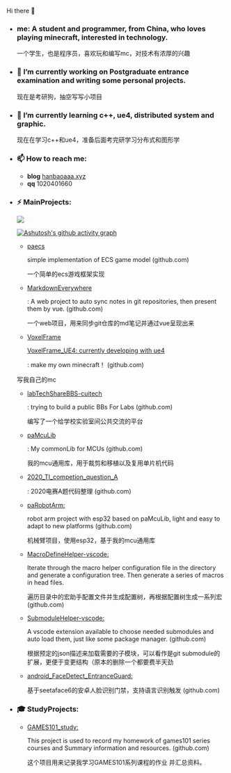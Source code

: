 Hi there 👋

- ### me: A student and programmer, from China, who loves playing minecraft, interested in technology.

  一个学生，也是程序员，喜欢玩和编写mc，对技术有浓厚的兴趣

- ### 🔭 I’m currently working on Postgraduate entrance examination and writing some personal projects. 

  现在是考研狗，抽空写写小项目

- ### 🌱 I’m currently learning c++, ue4, distributed system and graphic.  

  现在在学习c++和ue4，准备后面考完研学习分布式和图形学

- ### 📫 How to reach me:

  - **blog**   [hanbaoaaa.xyz](https://hanbaoaaa.xyz)
  - **qq** 1020401660

- ### ⚡ MainProjects: 

  ![](https://github-readme-stats.vercel.app/api?username=ActivePeter)
  
  [![Ashutosh's github activity graph](https://activity-graph.herokuapp.com/graph?username=ActivePeter&bg_color=fffff0&color=708090&line=24292e&point=24292e&area=true&hide_border=true)](https://github.com/ashutosh00710/github-readme-activity-graph)


  - [paecs](https://github.com/ActivePeter/paecs)

    simple implementation of ECS game model (github.com)

    一个简单的ecs游戏框架实现

  - [MarkdownEverywhere](https://github.com/ActivePeter/MarkdownEverywhere)

    : A web project to auto sync notes in git repositories, then present them by vue. (github.com)

    一个web项目，用来同步git仓库的md笔记并通过vue呈现出来

  - [VoxelFrame](https://github.com/ActivePeter/VoxelFrame)
  
    [VoxelFrame_UE4: currently developing with ue4](https://github.com/ActivePeter/VoxelFrame_UE4)
    
    : make my own minecraft！ (github.com)

  写我自己的mc
  
  - [labTechShareBBS-cuitech](https://github.com/ActivePeter/labTechShareBBS-cuitech)

    : trying to build a public BBs For Labs (github.com)

    编写了一个给学校实验室间公共交流的平台

  - [paMcuLib](https://github.com/ActivePeter/paMcuLib)

    : My commonLib for MCUs (github.com)

    我的mcu通用库，用于裁剪和移植以及复用单片机代码

  - [2020_TI_competion_question_A](https://github.com/ActivePeter/2020_TI_competion_question_A)

    : 2020电赛A题代码整理 (github.com)

  - [paRobotArm: ](https://github.com/ActivePeter/paRobotArm)

    robot arm project with esp32 based on paMcuLib, light and easy to adapt to new platforms (github.com)
    
    机械臂项目，使用esp32，基于我的mcu通用库
    
  - [MacroDefineHelper-vscode: ](https://github.com/ActivePeter/MacroDefineHelper-vscode)

    Iterate through the macro helper configuration file in the directory and generate a configuration tree. Then generate a series of macros in head files.
    
    遍历目录中的宏助手配置文件并生成配置树，再根据配置树生成一系列宏 (github.com)

  - [SubmoduleHelper-vscode:](https://github.com/ActivePeter/SubmoduleHelper-vscode)

    A vscode extension available to choose needed submodules and auto load them, just like some package manager. (github.com)

    根据预定的json描述来加载需要的子模块，可以看作是git submodule的扩展，更便于变更结构（原本的删除一个都要费半天劲

  - [android_FaceDetect_EntranceGuard:](https://github.com/ActivePeter/android_FaceDetect_EntranceGuard)

    基于seetaface6的安卓人脸识别门禁，支持语言识别触发 (github.com)

- ### 🎓 StudyProjects:

  - [GAMES101_study: ](https://github.com/ActivePeter/GAMES101_study)

    This project is used to record my homework of games101 series courses and Summary information and resources. (github.com)
    
    这个项目用来记录我学习GAMES101系列课程的作业 并汇总资料。 
    

  

